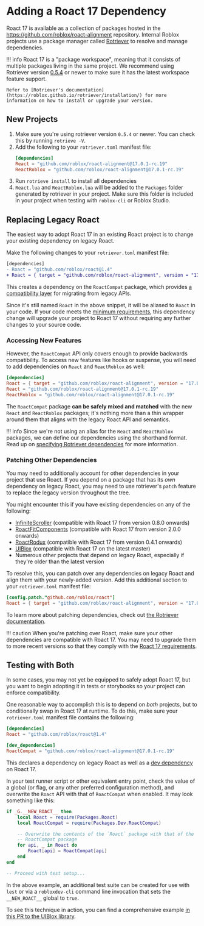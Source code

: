 # Adding a Roact 17 Dependency

Roact 17 is available as a collection of packages hosted in the https://github.com/roblox/roact-alignment repository. Internal Roblox projects use a package manager called [Rotriever](https://github.com/roblox/rotriever) to resolve and manage dependencies.

!!! info
	Roact 17 is a "package workspace", meaning that it consists of multiple packages living in the same project. We recommend using Rotriever version [0.5.4](https://github.com/Roblox/rotriever/releases/tag/v0.5.4) or newer to make sure it has the latest workspace feature support.

	Refer to [Rotriever's documentation](https://roblox.github.io/rotriever/installation/) for more information on how to install or upgrade your version.

## New Projects

1. Make sure you're using rotriever version `0.5.4` or newer. You can check this by running `rotrieve -V`.
2. Add the following to your `rotriever.toml` manifest file:
	```toml
	[dependencies]
	React = "github.com/roblox/roact-alignment@17.0.1-rc.19"
	ReactRoblox = "github.com/roblox/roact-alignment@17.0.1-rc.19"
	```
3. Run `rotrieve install` to install all dependencies
4. `React.lua` and `ReactRoblox.lua` will be added to the `Packages` folder generated by rotriever in your project. Make sure this folder is included in your project when testing with `roblox-cli` or Roblox Studio.

## Replacing Legacy Roact

The easiest way to adopt Roact 17 in an existing Roact project is to change your existing dependency on legacy Roact.

Make the following changes to your `rotriever.toml` manifest file:
```diff
[dependencies]
- Roact = "github.com/roblox/roact@1.4"
+ Roact = { target = "github.com/roblox/roact-alignment", version = "17.0.1-rc.19", package = "RoactCompat" }
```

This creates a dependency on the `RoactCompat` package, which provides [a compatibility layer](../api-reference/roact-compat.md) for migrating from legacy APIs.

Since it's still named `Roact` in the above snippet, it will be aliased to `Roact` in your code. If your code meets the [minimum requirements](minimum-requirements.md), this dependency change will upgrade your project to Roact 17 without requiring any further changes to your source code.

### Accessing New Features

However, the `RoactCompat` API only covers enough to provide backwards compatibility. To access new features like hooks or suspense, you will need to add dependencies on `React` and `ReactRoblox` as well:
```toml
[dependencies]
Roact = { target = "github.com/roblox/roact-alignment", version = "17.0.1-rc.19", package = "RoactCompat" }
React = "github.com/roblox/roact-alignment@17.0.1-rc.19"
ReactRoblox = "github.com/roblox/roact-alignment@17.0.1-rc.19"
```

The `RoactCompat` package **can be safely mixed and matched** with the new `React` and `ReactRoblox` packages; it's nothing more than a thin wrapper around them that aligns with the legacy Roact API and semantics.

!!! info
	Since we're not using an alias for the `React` and `ReactRoblox` packages, we can define our dependencies using the shorthand format. Read up on [specifying Rotriever dependencies](https://roblox.github.io/rotriever/guide/specifying-dependencies/) for more information.

### Patching Other Dependencies

You may need to additionally account for other dependencies in your project that use Roact. If you depend on a package that has its _own_ dependency on legacy Roact, you may need to use rotriever's `patch` feature to replace the legacy version throughout the tree.

You might encounter this if you have existing dependencies on any of the following:

* [InfiniteScroller](https://github.com/Roblox/infinite-scroller) (compatible with Roact 17 from version 0.8.0 onwards)
* [RoactFitComponents](https://github.com/roblox/roact-fit-components) (compatible with Roact 17 from version 2.0.0 onwards)
* [RoactRodux](https://github.com/Roblox/roact-rodux) (compatible with Roact 17 from version 0.4.1 onwards)
* [UIBlox](https://github.com/Roblox/uiblox) (compatible with Roact 17 on the latest master)
* Numerous other projects that depend on legacy Roact, especially if they're older than the latest version

To resolve this, you can patch over any dependencies on legacy Roact and align them with your newly-added version. Add this additional section to your `rotriever.toml` manifest file:
```toml
[config.patch."github.com/roblox/roact"]
Roact = { target = "github.com/roblox/roact-alignment", version = "17.0.1-rc.19", package = "RoactCompat" }
```

To learn more about patching dependencies, check out [the Rotriever documentation](https://roblox.github.io/rotriever/guide/specifying-dependencies/#patching-dependencies).

!!! caution
	When you're patching over Roact, make sure your other dependencies are compatible with Roact 17. You may need to upgrade them to more recent versions so that they comply with the [Roact 17 requirements](minimum-requirements.md).

## Testing with Both

In some cases, you may not yet be equipped to safely adopt Roact 17, but you want to begin adopting it in tests or storybooks so your project can enforce compatibility.

One reasonable way to accomplish this is to depend on _both_ projects, but to conditionally swap in Roact 17 at runtime. To do this, make sure your `rotriever.toml` manifest file contains the following:
```toml
[dependencies]
Roact = "github.com/roblox/roact@1.4"

[dev_dependencies]
RoactCompat = "github.com/roblox/roact-alignment@17.0.1-rc.19"
```

This declares a dependency on legacy Roact as well as a [dev dependency](https://roblox.github.io/rotriever/guide/specifying-dependencies/#development-dependencies) on Roact 17.

In your test runner script or other equivalent entry point, check the value of a global (or flag, or any other preferred configuration method), and overwrite the `Roact` API with that of `RoactCompat` when enabled. It may look something like this:

```lua
if _G.__NEW_ROACT__ then
	local Roact = require(Packages.Roact)
	local RoactCompat = require(Packages.Dev.RoactCompat)

	-- Overwrite the contents of the `Roact` package with that of the
	-- RoactCompat package
	for api, _ in Roact do
		Roact[api] = RoactCompat[api]
	end
end

-- Proceed with test setup...
```

In the above example, an additional test suite can be created for use with `lest` or via a `robloxdev-cli` command line invocation that sets the `__NEW_ROACT__` global to `true`.

To see this technique in action, you can find a comprehensive example [in this PR to the UIBlox library](https://github.com/Roblox/uiblox/pull/309).
